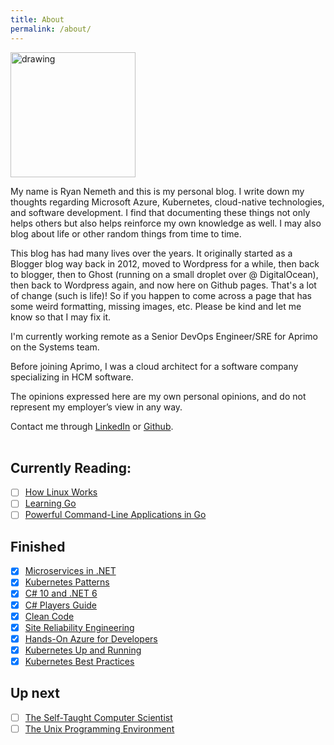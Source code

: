 ```yaml
---
title: About
permalink: /about/
---
```


<img src="https://geekyryan.com/wp-content/uploads/2022/01/image.png" alt="drawing" width="200"/>

My name is Ryan Nemeth and this is my personal blog. I write down my thoughts regarding Microsoft Azure, Kubernetes, cloud-native technologies, and software development. I find that documenting these things not only helps others but also helps reinforce my own knowledge as well. I may also blog about life or other random things from time to time.

This blog has had many lives over the years. It originally started as a Blogger blog way back in 2012, moved to Wordpress for a while, then back to blogger, then to Ghost (running on a small droplet over @ DigitalOcean), then back to Wordpress again, and now here on Github pages. That's a lot of change (such is life)! So if you happen to come across a page that has some weird formatting, missing images, etc. Please be kind and let me know so that I may fix it.

I'm currently working remote as a Senior DevOps Engineer/SRE for Aprimo on the Systems team.

Before joining Aprimo, I was a cloud architect for a software company specializing in HCM software.

The opinions expressed here are my own personal opinions, and do not represent my employer’s view in any way.

Contact me through [LinkedIn](https://www.linkedin.com/in/ryan-nemeth-b0b1504b/) or [Github](https://github.com/rnemeth90).
<br>
<br>



## Currently Reading:
- [ ] [How Linux Works](https://www.amazon.com/How-Linux-Works-Brian-Ward/dp/1718500408/ref=sr_1_1?crid=1VMED792IBVXJ&keywords=how+linux+works&qid=1672841276&s=books&sprefix=how+linux+work%2Cstripbooks%2C92&sr=1-1)
- [ ] [Learning Go](https://www.amazon.com/Learning-Go-Idiomatic-Real-World-Programming/dp/1492077216/ref=sr_1_1?crid=YF687N53959K&keywords=learning+go&qid=1659346533&sprefix=learning+go%2Caps%2C102&sr=8-1)
- [ ] [Powerful Command-Line Applications in Go](https://www.amazon.com/Learning-Go-Idiomatic-Real-World-Programming/dp/1492077216/ref=sr_1_1?crid=YF687N53959K&keywords=learning+go&qid=1659346533&sprefix=learning+go%2Caps%2C102&sr=8-1)

## Finished
- [x] [Microservices in .NET](https://www.amazon.com/Microservices-Second-Christian-Horsdal-Gammelgaard/dp/1617297925/ref=sr_1_2_sspa?crid=QPYAG2EFADPZ&keywords=microservices+in+.net&qid=1659346935&s=digital-text&sprefix=microservices+in+.ne%2Cdigital-text%2C73&sr=1-2-spons&psc=1&spLa=ZW5jcnlwdGVkUXVhbGlmaWVyPUEzTFFTTVdJNjA0V1FCJmVuY3J5cHRlZElkPUEwNDU1MTc3MlE1VENVUEdQSVVCVSZlbmNyeXB0ZWRBZElkPUEwOTk5NzAwU0lOUUlWMzBEVTNNJndpZGdldE5hbWU9c3BfYXRmJmFjdGlvbj1jbGlja1JlZGlyZWN0JmRvTm90TG9nQ2xpY2s9dHJ1ZQ==)
- [x] [Kubernetes Patterns](https://www.amazon.com/Kubernetes-Patterns-Designing-Cloud-Native-Applications-ebook/dp/B07QH3JCC6/ref=sr_1_1?keywords=kubernetes+patterns&qid=1659346980&s=digital-text&sprefix=kubernetes+patt%2Cdigital-text%2C83&sr=1-1)
- [x] [C# 10 and .NET 6](https://www.amazon.com/10-NET-Cross-Platform-Development-websites/dp/1801077363/ref=sr_1_1?keywords=c%23+10+and+.net+6&qid=1659346562&sprefix=c%23+10+and+.net+%2Caps%2C81&sr=8-1)
- [x] [C# Players Guide](https://www.amazon.com/C-Players-Guide-5th/dp/0985580151/ref=sr_1_1?crid=1UMSSS98U2DA4&keywords=c%23+players+guide&qid=1659346365&sprefix=c+players+guid%2Caps%2C80&sr=8-1)
- [x] [Clean Code](https://www.amazon.com/Clean-Code-Handbook-Software-Craftsmanship-ebook/dp/B001GSTOAM/ref=sr_1_1?crid=10U2VHYBRS2FA&keywords=clean+code&qid=1659347015&s=digital-text&sprefix=clean+cod%2Cdigital-text%2C88&sr=1-1)
- [x] [Site Reliability Engineering](https://www.amazon.com/Site-Reliability-Engineering-Production-Systems-ebook/dp/B01DCPXKZ6/ref=sr_1_1?keywords=site+reliability+engineering&qid=1659346602&sprefix=site+reli%2Caps%2C79&sr=8-1)
- [x] [Hands-On Azure for Developers](https://www.amazon.com/Hands-Azure-Developers-ecosystems-containers/dp/1789340624/ref=sr_1_1?keywords=hands-on+azure+for+developers&qid=1659346632&sprefix=hands+on+azure+for+deve%2Caps%2C83&sr=8-1)
- [x] [Kubernetes Up and Running](https://www.amazon.com/Kubernetes-Running-Dive-Future-Infrastructure-ebook/dp/B07YP1XSZ9/ref=sr_1_1?keywords=kubernetes+up+and+running&qid=1659346866&s=digital-text&sprefix=kubernetes+up+and%2Cdigital-text%2C75&sr=1-1)
- [x] [Kubernetes Best Practices](https://www.amazon.com/Kubernetes-Best-Practices-Blueprints-Applications-ebook/dp/B081J62KLW/ref=sr_1_1?crid=1OLDKB8KZ2G7N&keywords=kubernetes+best+practices&qid=1659346894&s=digital-text&sprefix=kubernetes+best+practice%2Cdigital-text%2C64&sr=1-1)

## Up next
- [ ] [The Self-Taught Computer Scientist](https://www.amazon.com/Self-Taught-Computer-Scientist-Beginners-Science/dp/1119724414/ref=sr_1_1?keywords=the+self+taught+computer+scientist&qid=1659346654&sprefix=the+self+taught+computer+%2Caps%2C82&sr=8-1)
- [ ] [The Unix Programming Environment](https://www.amazon.com/Unix-Programming-Environment-Prentice-Hall-Software/dp/013937681X/ref=sr_1_2?keywords=unix+programming+environment&qid=1672841245&s=books&sprefix=unix+program%2Cstripbooks%2C104&sr=1-2&ufe=app_do%3Aamzn1.fos.18630bbb-fcbb-42f8-9767-857e17e03685)
